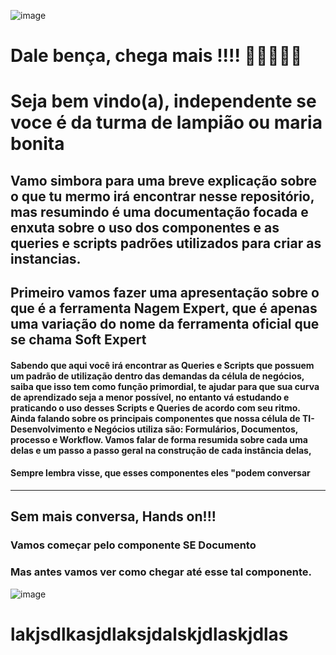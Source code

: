 ![image](https://user-images.githubusercontent.com/95197081/172171762-6fd2eb61-3ebf-4cd2-8929-3d5456df7ea3.png)

# Dale bença, chega mais !!!! 🎉👨‍💻👩‍💻

# Seja bem vindo(a), independente se voce é da turma de lampião ou maria bonita 

## Vamo simbora para uma breve explicação sobre o que tu mermo irá encontrar nesse repositório, mas resumindo é uma documentação focada e enxuta sobre o uso dos componentes e as queries e scripts padrões utilizados para criar as instancias.

## Primeiro vamos fazer uma apresentação sobre o que é a ferramenta Nagem Expert, que é apenas uma variação do nome da ferramenta oficial que se chama Soft Expert

#### Sabendo que aqui você irá encontrar as Queries e Scripts que possuem um padrão de utilização dentro das demandas da célula de negócios, saiba que isso tem como função primordial, te ajudar para que sua curva de aprendizado seja a menor possível, no entanto vá estudando e praticando o uso desses Scripts e Queries de acordo com seu ritmo. Ainda falando sobre os principais componentes que nossa célula de TI-Desenvolvimento e Negócios utiliza são: Formulários, Documentos, processo e Workflow. Vamos falar de forma resumida sobre cada uma delas e um passo a passo geral na construção de cada instância delas,   

#### Sempre lembra visse, que esses componentes eles "podem conversar
------------------------------------------------------------------------

## Sem mais conversa, Hands on!!!

### Vamos começar pelo componente SE Documento
### Mas antes vamos ver como chegar até esse tal componente.
![image](https://user-images.githubusercontent.com/95197081/172160451-3928045b-1273-43d1-9c82-f38c269d7492.png)



# lakjsdlkasjdlaksjdalskjdlaskjdlas






